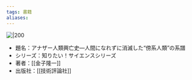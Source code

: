 ```yaml
---
tags: 書籍
aliases:
---
```


![|200](https://image.honto.jp/item/1/324/0340/6562/03406562_1.jpg)


- 題名：アナザー人類興亡史—人間になれずに消滅した“傍系人類”の系譜
- シリーズ：知りたい！サイエンスシリーズ
- 著者：[[金子隆一]]
- 出版社：[[技術評論社]]